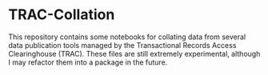 # TRAC-Collation
This repository contains some notebooks for collating data from several data publication tools managed by the Transactional Records Access Clearinghouse (TRAC). These files are still extremely experimental, although I may refactor them into a package in the future.
